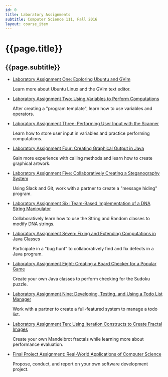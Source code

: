 ```yaml
---
id: 0
title: Laboratory Assignments
subtitle: Computer Science 111, Fall 2016
layout: course_item
---
```


# {{page.title}}
## {{page.subtitle}}

<ul>

<li><a href="{{site.baseurl}}teaching/cs111F2016/provide/labs/lab1/cs111F2016_lab01.pdf">Laboratory Assignment One: Exploring Ubuntu and GVim</a> <p>Learn more about Ubuntu Linux and the GVim text editor.</p></li>

<li><a href="{{site.baseurl}}teaching/cs111F2016/provide/labs/lab2/cs111F2016_lab02.pdf">Laboratory Assignment Two: Using Variables to Perform Computations</a> <p>After creating a "program template", learn how to use variables and operators.</p></li>

<li><a href="{{site.baseurl}}teaching/cs111F2016/provide/labs/lab3/cs111F2016_lab03.pdf">Laboratory Assignment Three: Performing User Input with the Scanner</a> <p>Learn how to store user input in variables and practice performing computations.</p></li>

<li><a href="{{site.baseurl}}teaching/cs111F2016/provide/labs/lab4/cs111F2016_lab04.pdf">Laboratory Assignment Four: Creating Graphical Output in Java</a> <p>Gain more experience with calling methods and learn how to create graphical artwork.</p></li>

<li><a href="{{site.baseurl}}teaching/cs111F2016/provide/labs/lab5/cs111F2016_lab05.pdf">Laboratory Assignment Five: Collaboratively Creating a Steganography System</a> <p>Using Slack and Git, work with a partner to create a "message hiding" program.</p></li>

<li><a href="{{site.baseurl}}teaching/cs111F2016/provide/labs/lab6/cs111F2016_lab06.pdf">Laboratory Assignment Six: Team-Based Implementation of a DNA String Manipulator</a> <p>Collaboratively learn how to use the String and Random classes to modify DNA strings.</p></li>

<li><a href="{{site.baseurl}}teaching/cs111F2016/provide/labs/lab7/cs111F2016_lab07.pdf">Laboratory Assignment Seven: Fixing and Extending Computations in Java Classes</a> <p>Participate in a "bug hunt" to collaboratively find and fix defects in a Java program.</p></li>

<li><a href="{{site.baseurl}}teaching/cs111F2016/provide/labs/lab8/cs111F2016_lab08.pdf">Laboratory Assignment Eight: Creating a Board Checker for a Popular Game</a> <p>Create your own Java classes to perform checking for the Sudoku puzzle.</p></li>

<li><a href="{{site.baseurl}}teaching/cs111F2016/provide/labs/lab9/cs111F2016_lab09.pdf">Laboratory Assignment Nine: Developing, Testing, and Using a Todo List Manager</a> <p>Work with a partner to create a full-featured system to manage a todo list.</p></li>

<li><a href="{{site.baseurl}}teaching/cs111F2016/provide/labs/lab10/cs111F2016_lab10.pdf">Laboratory Assignment Ten: Using Iteration Constructs to Create Fractal Images</a> <p>Create your own Mandelbrot fractals while learning more about performance evaluation.</p></li>

<li><a href="{{site.baseurl}}teaching/cs111F2016/provide/labs/labfp/cs111F2016_fp.pdf">Final Project Assignment: Real-World Applications of Computer Science</a> <p>Propose, conduct, and report on your own software development project.</p></li>

</ul>
